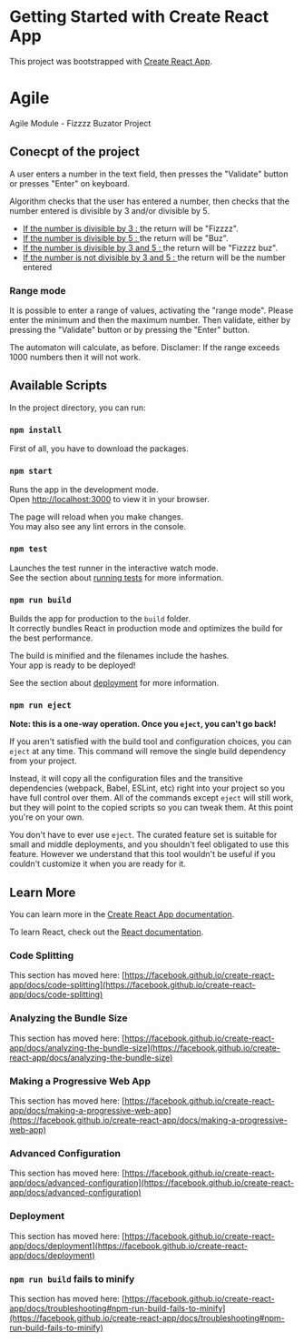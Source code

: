 # Getting Started with Create React App

This project was bootstrapped with [Create React App](https://github.com/facebook/create-react-app).

# Agile
Agile Module - Fizzzz Buzator Project

## Conecpt of the project 

A user enters a number in the text field, then presses the "Validate" button or presses "Enter" on keyboard. 

Algorithm checks that the user has entered a number, then checks that the number entered is divisible by 3 and/or divisible by 5. 

* <u>If the number is divisible by 3 : </u> the return will be "Fizzzz".
* <u>If the number is divisible by 5 : </u> the return will be "Buz".
* <u>If the number is divisible by 3 and 5 : </u> the return will be "Fizzzz buz".
* <u>If the number is not divisible by 3 and 5 : </u> the return will be the number entered

### Range mode

It is possible to enter a range of values, activating the "range mode". Please enter the minimum and then the maximum number. Then validate, either by pressing the "Validate" button or by pressing the "Enter" button.

The automaton will calculate, as before. Disclamer: If the range exceeds 1000 numbers then it will not work. 


## Available Scripts

In the project directory, you can run:

### `npm install`

First of all, you have to download the packages. 

### `npm start`

Runs the app in the development mode.\
Open [http://localhost:3000](http://localhost:3000) to view it in your browser.

The page will reload when you make changes.\
You may also see any lint errors in the console.

### `npm test`

Launches the test runner in the interactive watch mode.\
See the section about [running tests](https://facebook.github.io/create-react-app/docs/running-tests) for more information.

### `npm run build`

Builds the app for production to the `build` folder.\
It correctly bundles React in production mode and optimizes the build for the best performance.

The build is minified and the filenames include the hashes.\
Your app is ready to be deployed!

See the section about [deployment](https://facebook.github.io/create-react-app/docs/deployment) for more information.

### `npm run eject`

**Note: this is a one-way operation. Once you `eject`, you can't go back!**

If you aren't satisfied with the build tool and configuration choices, you can `eject` at any time. This command will remove the single build dependency from your project.

Instead, it will copy all the configuration files and the transitive dependencies (webpack, Babel, ESLint, etc) right into your project so you have full control over them. All of the commands except `eject` will still work, but they will point to the copied scripts so you can tweak them. At this point you're on your own.

You don't have to ever use `eject`. The curated feature set is suitable for small and middle deployments, and you shouldn't feel obligated to use this feature. However we understand that this tool wouldn't be useful if you couldn't customize it when you are ready for it.

## Learn More

You can learn more in the [Create React App documentation](https://facebook.github.io/create-react-app/docs/getting-started).

To learn React, check out the [React documentation](https://reactjs.org/).

### Code Splitting

This section has moved here: [https://facebook.github.io/create-react-app/docs/code-splitting](https://facebook.github.io/create-react-app/docs/code-splitting)

### Analyzing the Bundle Size

This section has moved here: [https://facebook.github.io/create-react-app/docs/analyzing-the-bundle-size](https://facebook.github.io/create-react-app/docs/analyzing-the-bundle-size)

### Making a Progressive Web App

This section has moved here: [https://facebook.github.io/create-react-app/docs/making-a-progressive-web-app](https://facebook.github.io/create-react-app/docs/making-a-progressive-web-app)

### Advanced Configuration

This section has moved here: [https://facebook.github.io/create-react-app/docs/advanced-configuration](https://facebook.github.io/create-react-app/docs/advanced-configuration)

### Deployment

This section has moved here: [https://facebook.github.io/create-react-app/docs/deployment](https://facebook.github.io/create-react-app/docs/deployment)

### `npm run build` fails to minify

This section has moved here: [https://facebook.github.io/create-react-app/docs/troubleshooting#npm-run-build-fails-to-minify](https://facebook.github.io/create-react-app/docs/troubleshooting#npm-run-build-fails-to-minify)
